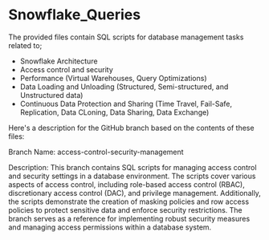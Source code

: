 # Snowflake_Queries

The provided files contain SQL scripts for database management tasks related to; 
- Snowflake Architecture
- Access control and security
- Performance (Virtual Warehouses, Query Optimizations)
- Data Loading and Unloading (Structured, Semi-structured, and Unstructured data)
- Continuous Data Protection and Sharing (Time Travel, Fail-Safe, Replication, Data CLoning, Data Sharing, Data Exchange)

Here's a description for the GitHub branch based on the contents of these files:

Branch Name: access-control-security-management

Description:
This branch contains SQL scripts for managing access control and security settings in a database environment. The scripts cover various aspects of access control, including role-based access control (RBAC), discretionary access control (DAC), and privilege management. Additionally, the scripts demonstrate the creation of masking policies and row access policies to protect sensitive data and enforce security restrictions. The branch serves as a reference for implementing robust security measures and managing access permissions within a database system.

